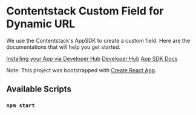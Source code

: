 # Contentstack Custom Field for Dynamic URL

We use the Contentstack's AppSDK to create a custom field. Here are the documentations that will help you get started.

[Installing your App via Developer Hub](https://www.contentstack.com/docs/developers/developer-hub/installing-your-app-via-developer-hub/)
[Developer Hub](https://www.contentstack.com/docs/developers/developer-hub/)
[App SDK Docs](https://github.com/contentstack/app-sdk-docs)

Note: This project was bootstrapped with [Create React App](https://github.com/facebook/create-react-app).
## Available Scripts

### `npm start`

